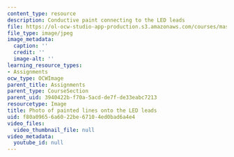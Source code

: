 ```yaml
---
content_type: resource
description: Conductive paint connecting to the LED leads
file: https://ol-ocw-studio-app-production.s3.amazonaws.com/courses/mas-714j-technologies-for-creative-learning-fall-2009/f80a09656a6022be67104ed0bad6a4e4_Image7.jpg
file_type: image/jpeg
image_metadata:
  caption: ''
  credit: ''
  image-alt: ''
learning_resource_types:
- Assignments
ocw_type: OCWImage
parent_title: Assignments
parent_type: CourseSection
parent_uid: 3940422b-f70a-5acd-de7f-de33eabc7213
resourcetype: Image
title: Photo of painted lines onto the LED leads
uid: f80a0965-6a60-22be-6710-4ed0bad6a4e4
video_files:
  video_thumbnail_file: null
video_metadata:
  youtube_id: null
---
```

